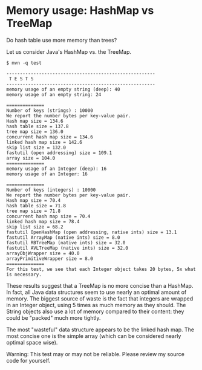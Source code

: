 Memory usage: HashMap vs TreeMap
==

Do hash table use more memory than trees? 

Let us consider Java's HashMap vs. the TreeMap.

```
$ mvn -q test

-------------------------------------------------------
 T E S T S
-------------------------------------------------------
memory usage of an empty string (deep): 40
memory usage of an empty string: 24

==============
Number of keys (strings) : 10000
We report the number bytes per key-value pair.
Hash map size = 134.6
hash table size = 137.8
tree map size = 136.0
concurrent hash map size = 134.6
linked hash map size = 142.6
skip list size = 132.0
fastutil (open addressing) size = 109.1
array size = 104.0
==============
memory usage of an Integer (deep): 16
memory usage of an Integer: 16

==============
Number of keys (integers) : 10000
We report the number bytes per key-value pair.
Hash map size = 70.4
hash table size = 71.8
tree map size = 71.8
concurrent hash map size = 70.4
linked hash map size = 78.4
skip list size = 68.2
fastutil OpenHashMap (open addressing, native ints) size = 13.1
fastutil ArrayMap (native ints) size = 8.0
fastutil RBTreeMap (native ints) size = 32.0
fastutil AVLTreeMap (native ints) size = 32.0
arrayObjWrapper size = 40.0
arrayPrimitiveWrapper size = 8.0
==============
For this test, we see that each Integer object takes 20 bytes, 5x what is necessary.
```

These results suggest that a TreeMap is no more concise than a HashMap.
In fact, all Java data structures seem to use nearly an optimal amount
of memory. The biggest source of waste is the fact that integers
are wrapped in an Integer object, using 5 times as much memory as they should.
The String objects also use a lot of memory compared to their content: they 
could be "packed" much more tightly.

The most "wasteful" data structure appears to be the linked hash map. The most
concise one is the simple array (which can be considered nearly optimal space wise).

Warning: This test may or may not be reliable. Please review my source
code for yourself.

